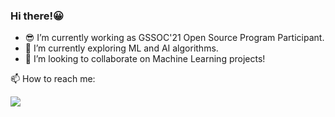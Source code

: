 ### Hi there!😀

- 😎 I’m currently working as GSSOC'21 Open Source Program Participant.
- 🌱 I’m currently exploring ML and AI algorithms.
- 👯 I’m looking to collaborate on Machine Learning projects!

📫 How to reach me: 
<p>
  
<img src="https://img.shields.io/badge/LinkedIn-0A66C2?logo=LinkedIn&logoColor=blue&style=for-the-badge" />

</p>
